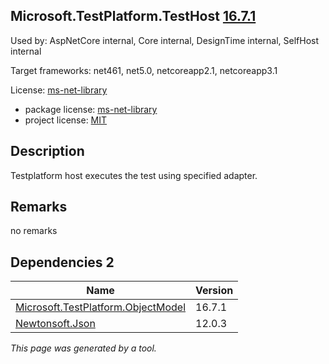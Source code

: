 Microsoft.TestPlatform.TestHost [16.7.1](https://www.nuget.org/packages/Microsoft.TestPlatform.TestHost/16.7.1)
--------------------

Used by: AspNetCore internal, Core internal, DesignTime internal, SelfHost internal

Target frameworks: net461, net5.0, netcoreapp2.1, netcoreapp3.1

License: [ms-net-library](../../../../licenses/ms-net-library) 

- package license: [ms-net-library](http://www.microsoft.com/web/webpi/eula/net_library_eula_enu.htm) 
- project license: [MIT](https://github.com/microsoft/vstest/) 

Description
-----------
Testplatform host executes the test using specified adapter.

Remarks
-----------
no remarks


Dependencies 2
-----------

|Name|Version|
|----------|:----|
|[Microsoft.TestPlatform.ObjectModel](../../../../packages/nuget.org/microsoft.testplatform.objectmodel/16.7.1)|16.7.1|
|[Newtonsoft.Json](../../../../packages/nuget.org/newtonsoft.json/12.0.3)|12.0.3|

*This page was generated by a tool.*